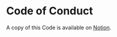 # Code of Conduct

A copy of this Code is available on [Notion](notion-code).

[notion-code]: https://www.notion.so/teaminkling/Code-of-Conduct-24ba4f4dd1ea4240963a48fe45ab9227
